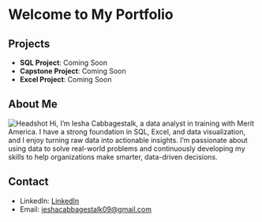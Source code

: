 # Welcome to My Portfolio

## Projects
- **SQL Project**: Coming Soon
- **Capstone Project**: Coming Soon
- **Excel Project**: Coming Soon

## About Me
![Headshot](headshot.jpg)  <!-- Add your headshot later -->
Hi, I’m Iesha Cabbagestalk, a data analyst in training with Merit America. I have a strong foundation in SQL, Excel, and data visualization, and I enjoy turning raw data into actionable insights. I’m passionate about using data to solve real-world problems and continuously developing my skills to help organizations make smarter, data-driven decisions.

## Contact
- LinkedIn: [LinkedIn](https://linkedin.com/in/cabbagestalk)
- Email: ieshacabbagestalk09@gmail.com
